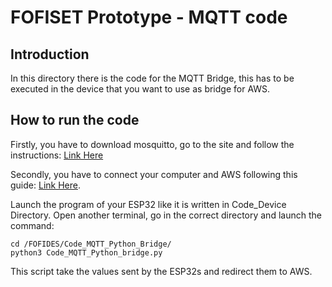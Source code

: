 # FOFISET Prototype - MQTT code

## Introduction
In this directory there is the code for the MQTT Bridge, this has to be executed in the device that you want to use as bridge for AWS. <br/>

## How to run the code
Firstly, you have to download mosquitto, go to the site and follow the instructions:  [Link Here](https://github.com/eclipse/mosquitto) 

Secondly, you have to connect your computer and AWS following this guide: [Link Here](https://aws.amazon.com/it/blogs/iot/how-to-bridge-mosquitto-mqtt-broker-to-aws-iot/). 

Launch the program of your ESP32 like it is written in Code_Device Directory. Open another terminal, go in the correct directory and launch the command:

    cd /FOFIDES/Code_MQTT_Python_Bridge/
    python3 Code_MQTT_Python_bridge.py
    
This script take the values sent by the ESP32s and redirect them to AWS.
